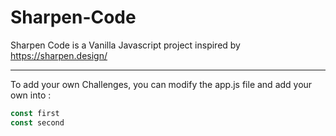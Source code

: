 # Sharpen-Code

Sharpen Code is a Vanilla Javascript project inspired by https://sharpen.design/ 

--- 

To add your own Challenges, you can modify the app.js file and add your own into : 

```javascript
const first 
const second
```



